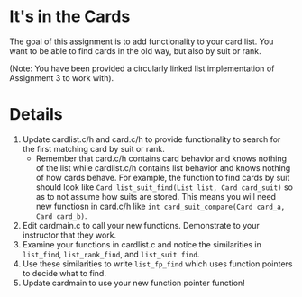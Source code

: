 # It's in the Cards
The goal of this assignment is to add functionality to your card list. 
You want to be able to find cards in the old way, but also by suit or rank.

(Note: You have been provided a circularly linked list implementation of Assignment 3 to work with).

# Details
1. Update cardlist.c/h and card.c/h to provide functionality to search for the first matching card by suit or rank.  
    * Remember that card.c/h contains card behavior and knows nothing of the list while cardlist.c/h contains list behavior and knows nothing of how cards behave. For example, the function to find cards by suit should look like ```Card list_suit_find(List list, Card card_suit)``` so as to not assume how suits are stored. This means you will need new functiosn in card.c/h like ```int card_suit_compare(Card card_a, Card card_b)```.
2. Edit cardmain.c to call your new functions. Demonstrate to your instructor that they work.
3. Examine your functions in cardlist.c and notice the similarities in ```list_find```, ```list_rank_find```, and ```list_suit find```.
4. Use these similarities to write ```list_fp_find``` which uses function pointers to decide what to find.
5. Update cardmain to use your new function pointer function!
